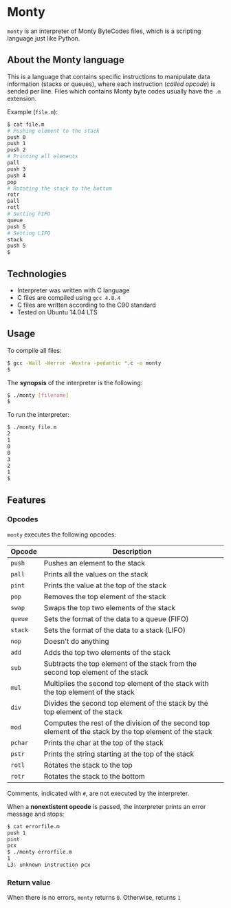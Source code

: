 # Monty

 `monty` is an interpreter of Monty ByteCodes files, which is a scripting language just like Python.

 ## About the Monty language
 This is a language that contains specific instructions to manipulate data information (stacks or queues), where each instruction (*called opcode*) is sended per line. Files which contains Monty byte codes usually have the `.m` extension.

 Example (`file.m`):
 ```bash
 $ cat file.m
 # Pushing element to the stack
 push 0
 push 1
 push 2
 # Printing all elements
 pall
 push 3
 push 4
 pop
 # Rotating the stack to the bottom
 rotr
 pall
 rotl
 # Setting FIFO
 queue
 push 5
 # Setting LIFO
 stack
 push 5
 $
 ```

 ## Technologies
 * Interpreter was written with C language
 * C files are compiled using `gcc 4.8.4`
 * C files are written according to the C90 standard
 * Tested on Ubuntu 14.04 LTS

 ## Usage
 To compile all files:

 ```bash
 $ gcc -Wall -Werror -Wextra -pedantic *.c -o monty
 $
 ```

 The **synopsis** of the interpreter is the following:

 ```bash
 $ ./monty [filename]
 $
 ```

 To run the interpreter:

 ```bash
 $ ./monty file.m
 2
 1
 0
 0
 3
 2
 1
 $
 ```

 ## Features
 ### Opcodes
 `monty` executes the following opcodes:

 | Opcode | Description |
 | -------- | ----------- |
 | `push` | Pushes an element to the stack |
 | `pall` | Prints all the values on the stack |
 | `pint` | Prints the value at the top of the stack |
 | `pop` | Removes the top element of the stack |
 | `swap` | Swaps the top two elements of the stack |
 | `queue` | Sets the format of the data to a queue (FIFO) |
 | `stack` | Sets the format of the data to a stack (LIFO) |
 | `nop` | Doesn't do anything |
 | `add` | Adds the top two elements of the stack |
 | `sub` | Subtracts the top element of the stack from the second top element of the stack |
 | `mul` | Multiplies the second top element of the stack with the top element of the stack |
 | `div` | Divides the second top element of the stack by the top element of the stack |
 | `mod` | Computes the rest of the division of the second top element of the stack by the top element of the stack |
 | `pchar` | Prints the char at the top of the stack |
 | `pstr` | Prints the string starting at the top of the stack |
 | `rotl` | Rotates the stack to the top |
 | `rotr` | Rotates the stack to the bottom |

 Comments, indicated with `#`, are not executed by the interpreter.

 When a **nonextistent opcode** is passed, the interpreter prints an error message and stops:

 ```bash
 $ cat errorfile.m
 push 1
 pint
 pcx
 $ ./monty errorfile.m
 1
 L3: unknown instruction pcx
 ```

 ### Return value
 When there is no errors, `monty` returns `0`. Otherwise, returns `1`

